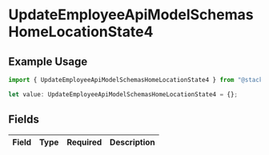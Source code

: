 # UpdateEmployeeApiModelSchemasHomeLocationState4

## Example Usage

```typescript
import { UpdateEmployeeApiModelSchemasHomeLocationState4 } from "@stackone/stackone-client-ts/sdk/models/shared";

let value: UpdateEmployeeApiModelSchemasHomeLocationState4 = {};
```

## Fields

| Field       | Type        | Required    | Description |
| ----------- | ----------- | ----------- | ----------- |